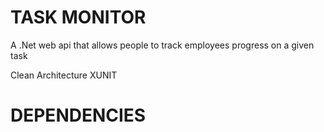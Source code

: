 # TASK MONITOR

A .Net web api that allows people to track employees progress on a given task

Clean Architecture 
XUNIT

# DEPENDENCIES
